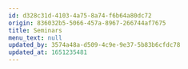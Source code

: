 ```yaml
---
id: d328c31d-4103-4a75-8a74-f6b64a80dc72
origin: 836032b5-5066-457a-8967-266744af7675
title: Seminars
menu_text: null
updated_by: 3574a48a-d509-4c9e-9e37-5b83b6cfdc78
updated_at: 1651235481
---
```

